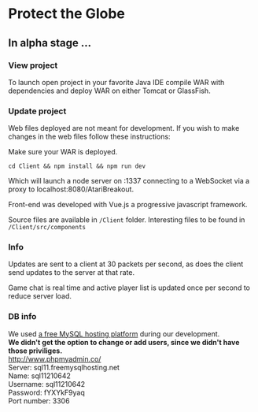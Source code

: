 # Protect the Globe
## In alpha stage ...

### View project

To launch open project in your favorite Java IDE compile WAR with dependencies and deploy WAR on either Tomcat or GlassFish.

### Update project

Web files deployed are not meant for development.
If you wish to make changes in the web files follow these instructions:

Make sure your WAR is deployed.

``cd Client && npm install && npm run dev``

Which will launch a node server on :1337 connecting to a WebSocket via a proxy to localhost:8080/AtariBreakout.

Front-end was developed with Vue.js a progressive javascript framework.

Source files are available in ``/Client`` folder. Interesting files to be found in ``/Client/src/components``

### Info

Updates are sent to a client at 30 packets per second, as does the client send updates to the server at that rate.

Game chat is real time and active player list is updated once per second to reduce server load.

### DB info
We used [a free MySQL hosting platform](https://www.freemysqlhosting.net/) during our development.   <br />
**We didn't get the option to change or add users, since we didn't have those priviliges.** <br />
http://www.phpmyadmin.co/ <br />
Server: sql11.freemysqlhosting.net <br />
Name: sql11210642  <br />
Username: sql11210642  <br />
Password: fYXYkF9yaq  <br />
Port number: 3306  <br />


